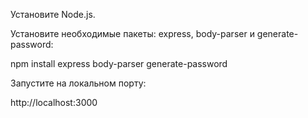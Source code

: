 Установите Node.js.

Установите необходимые пакеты: express, body-parser и generate-password:

npm install express body-parser generate-password

Запустите на локальном порту:

http://localhost:3000
